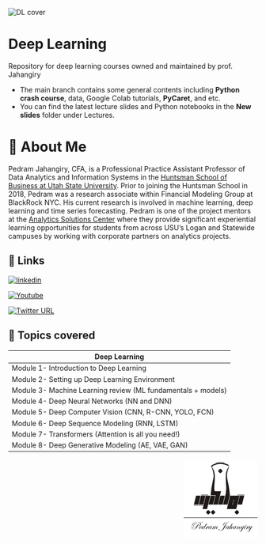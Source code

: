 ![DL cover](https://user-images.githubusercontent.com/19335954/210499958-e1230059-4b9c-4ea4-a5af-9901bd02ba18.png)


# Deep Learning

Repository for deep learning courses owned and maintained by prof. Jahangiry

* The main branch contains some general contents including **Python crash course**, data, Google Colab tutorials, **PyCaret**, and etc.
* You can find the latest lecture slides and Python notebooks in the **New slides** folder under Lectures. 



# 🚀 About Me

Pedram Jahangiry, CFA,  is a Professional Practice Assistant Professor of Data Analytics and Information Systems in the [Huntsman School of Business at Utah State University](https://huntsman.usu.edu/directory/jahangiry-pedram). Prior to joining the Huntsman School in 2018, Pedram was a research associate within Financial Modeling Group at BlackRock NYC. His current research is involved in machine learning, deep learning and time series forecasting. 
Pedram is one of the project mentors at the [Analytics Solutions Center](https://huntsman.usu.edu/asc/index) where they provide significant experiential learning opportunities for students from across USU’s Logan and Statewide campuses by working with corporate partners on analytics projects.




## 🔗 Links

[![linkedin](https://img.shields.io/badge/LinkedIn-0A66C2?style=for-the-badge&logo=linkedin&logoColor=white)](https://www.linkedin.com/in/pedram-jahangiry-cfa-5778015a)

[![Youtube](https://img.shields.io/badge/youtube_channel-1DA1F2?style=for-the-badge&logo=youtube&logoColor=white&color=FF0000)](https://www.youtube.com/channel/UCNDElcuuyX-2pSatVBDpJJQ)

[![Twitter URL](https://img.shields.io/twitter/url/https/twitter.com/PedramJahangiry.svg?style=social&label=Follow%20%40PedramJahangiry)](https://twitter.com/PedramJahangiry)





## 🎲 Topics covered

| **Deep Learning**                                                                              |
|--------------------------------------------------------------------------------------------------|
|Module 1- Introduction to Deep Learning |
|Module 2- Setting up Deep Learning Environment|
|Module 3- Machine Learning review (ML fundamentals + models)|
|Module 4- Deep Neural Networks (NN and DNN)|
|Module 5- Deep Computer Vision (CNN, R-CNN, YOLO, FCN)|
|Module 6- Deep Sequence Modeling (RNN, LSTM)|
|Module 7- Transformers (Attention is all you need!)|
|Module 8- Deep Generative Modeling (AE, VAE, GAN)|


<img src="images/Jahangirylogo.png" width=150 align="right">



